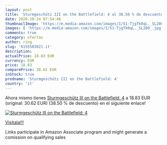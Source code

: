 ```yaml
---
layout: post
title: 'Sturmgeschütz III on the Battlefield: 4 al 38.50 % de descuento'
date: 2020-10-24 07:54:48
thumbnailImage: 'https://m.media-amazon.com/images/I/51-TjgTk0qL._SL200_.jpg'
images: [ 'https://m.media-amazon.com/images/I/51-TjgTk0qL._SL200_.jpg' ]
comments: true
category: ofertas
author: ring
slug: '6155583021-it'
description:
actualPrice: 18.83 EUR
currency: EUR
price: 18.83
comparePrice: 30.62 EUR
inStock: true
prodname: 'Sturmgeschütz III on the Battlefield: 4'
country: 'it'
---
```


Ahora mismo tienes [Sturmgeschütz III on the Battlefield: 4](https://www.amazon.it/dp/6155583021/?tag=tolees00-21) a 18.83 EUR (original: 30.62 EUR) (38.50 %  de descuento) en el siguiente enlace!

[![Sturmgeschütz III on the Battlefield: 4](https://m.media-amazon.com/images/I/51-TjgTk0qL._SL200_.jpg)](https://www.amazon.it/dp/6155583021/?tag=tolees00-21)

[Visítala!!!](https://www.amazon.it/dp/6155583021/?tag=tolees00-21)

Links participate in Amazon Associate program and might generate a comission on qualifying sales
